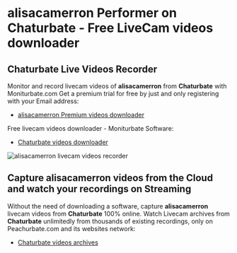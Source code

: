 # alisacamerron Performer on Chaturbate - Free LiveCam videos downloader

## Chaturbate Live Videos Recorder

Monitor and record livecam videos of **alisacamerron** from **Chaturbate** with Moniturbate.com
Get a premium trial for free by just and only registering with your Email address:
* [alisacamerron Premium videos downloader](https://moniturbate.com/request-demo-licence-key.html)

Free livecam videos downloader - Moniturbate Software:
* [Chaturbate videos downloader](https://moniturbate.com/moniturbate-download-software.html)

![alisacamerron livecam videos recorder](https://peachurnet.com/templates/moniturbate-software.png)


## Capture alisacamerron videos from the Cloud and watch your recordings on Streaming

Without the need of downloading a software, capture **alisacamerron** livecam videos from **Chaturbate** 100% online.
Watch Livecam archives from **Chaturbate** unlimitedly from thousands of existing recordings, only on Peachurbate.com and its websites network:
* [Chaturbate videos archives](https://peachurnet.com/)
